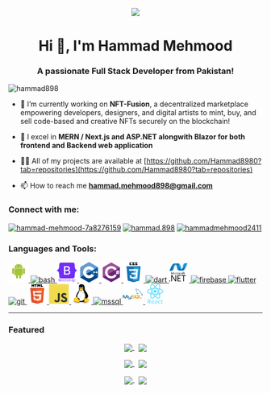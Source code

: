 <p align="center">
<img src="https://i.pinimg.com/736x/ea/4e/71/ea4e7188220c4496d9e0b464a597d98f.jpg"/>
</p>
<h1 align="center">Hi 👋, I'm Hammad Mehmood</h1>
<h3 align="center">A passionate Full Stack Developer from Pakistan!</h3>

<p align="left"> <img src="https://komarev.com/ghpvc/?username=hammad898&label=Profile%20views&color=0e75b6&style=flat" alt="hammad898" /> </p>

- 🔭 I’m currently working on **NFT-Fusion**, a decentralized marketplace empowering developers, designers, and digital artists to mint, buy, and sell code-based and creative NFTs securely on the blockchain!

- 🌱 I excel in **MERN / Next.js and ASP.NET alongwith Blazor for both frontend and Backend web application**

- 👨‍💻 All of my projects are available at [https://github.com/Hammad8980?tab=repositories](https://github.com/Hammad8980?tab=repositories)

- 📫 How to reach me **hammad.mehmood898@gmail.com**

<h3 align="left">Connect with me:</h3>
<p align="left">
<a href="https://linkedin.com/in/hammad-mehmood-7a8276159" target="blank"><img align="center" src="https://raw.githubusercontent.com/rahuldkjain/github-profile-readme-generator/master/src/images/icons/Social/linked-in-alt.svg" alt="hammad-mehmood-7a8276159" height="30" width="40" /></a>
<a href="https://instagram.com/hammad.898" target="blank"><img align="center" src="https://raw.githubusercontent.com/rahuldkjain/github-profile-readme-generator/master/src/images/icons/Social/instagram.svg" alt="hammad.898" height="30" width="40" /></a>
<a href="https://www.youtube.com/c/hammadmehmood2411" target="blank"><img align="center" src="https://raw.githubusercontent.com/rahuldkjain/github-profile-readme-generator/master/src/images/icons/Social/youtube.svg" alt="hammadmehmood2411" height="30" width="40" /></a>
</p>

<h3 align="left">Languages and Tools:</h3>
<p align="left"> <a href="https://developer.android.com" target="_blank" rel="noreferrer"> <img src="https://raw.githubusercontent.com/devicons/devicon/master/icons/android/android-original-wordmark.svg" alt="android" width="40" height="40"/> </a> <a href="https://www.gnu.org/software/bash/" target="_blank" rel="noreferrer"> <img src="https://www.vectorlogo.zone/logos/gnu_bash/gnu_bash-icon.svg" alt="bash" width="40" height="40"/> </a> <a href="https://getbootstrap.com" target="_blank" rel="noreferrer"> <img src="https://raw.githubusercontent.com/devicons/devicon/master/icons/bootstrap/bootstrap-plain-wordmark.svg" alt="bootstrap" width="40" height="40"/> </a> <a href="https://www.w3schools.com/cpp/" target="_blank" rel="noreferrer"> <img src="https://raw.githubusercontent.com/devicons/devicon/master/icons/cplusplus/cplusplus-original.svg" alt="cplusplus" width="40" height="40"/> </a> <a href="https://www.w3schools.com/cs/" target="_blank" rel="noreferrer"> <img src="https://raw.githubusercontent.com/devicons/devicon/master/icons/csharp/csharp-original.svg" alt="csharp" width="40" height="40"/> </a> <a href="https://www.w3schools.com/css/" target="_blank" rel="noreferrer"> <img src="https://raw.githubusercontent.com/devicons/devicon/master/icons/css3/css3-original-wordmark.svg" alt="css3" width="40" height="40"/> </a> <a href="https://dart.dev" target="_blank" rel="noreferrer"> <img src="https://www.vectorlogo.zone/logos/dartlang/dartlang-icon.svg" alt="dart" width="40" height="40"/> </a> <a href="https://dotnet.microsoft.com/" target="_blank" rel="noreferrer"> <img src="https://raw.githubusercontent.com/devicons/devicon/master/icons/dot-net/dot-net-original-wordmark.svg" alt="dotnet" width="40" height="40"/> </a> <a href="https://firebase.google.com/" target="_blank" rel="noreferrer"> <img src="https://www.vectorlogo.zone/logos/firebase/firebase-icon.svg" alt="firebase" width="40" height="40"/> </a> <a href="https://flutter.dev" target="_blank" rel="noreferrer"> <img src="https://www.vectorlogo.zone/logos/flutterio/flutterio-icon.svg" alt="flutter" width="40" height="40"/> </a> <a href="https://git-scm.com/" target="_blank" rel="noreferrer"> <img src="https://www.vectorlogo.zone/logos/git-scm/git-scm-icon.svg" alt="git" width="40" height="40"/> </a> <a href="https://www.w3.org/html/" target="_blank" rel="noreferrer"> <img src="https://raw.githubusercontent.com/devicons/devicon/master/icons/html5/html5-original-wordmark.svg" alt="html5" width="40" height="40"/> </a> <a href="https://developer.mozilla.org/en-US/docs/Web/JavaScript" target="_blank" rel="noreferrer"> <img src="https://raw.githubusercontent.com/devicons/devicon/master/icons/javascript/javascript-original.svg" alt="javascript" width="40" height="40"/> </a> <a href="https://www.linux.org/" target="_blank" rel="noreferrer"> <img src="https://raw.githubusercontent.com/devicons/devicon/master/icons/linux/linux-original.svg" alt="linux" width="40" height="40"/> </a> <a href="https://www.microsoft.com/en-us/sql-server" target="_blank" rel="noreferrer"> <img src="https://www.svgrepo.com/show/303229/microsoft-sql-server-logo.svg" alt="mssql" width="40" height="40"/> </a> <a href="https://www.mysql.com/" target="_blank" rel="noreferrer"> <img src="https://raw.githubusercontent.com/devicons/devicon/master/icons/mysql/mysql-original-wordmark.svg" alt="mysql" width="40" height="40"/> </a> <a href="https://reactjs.org/" target="_blank" rel="noreferrer"> <img src="https://raw.githubusercontent.com/devicons/devicon/master/icons/react/react-original-wordmark.svg" alt="react" width="40" height="40"/> </a> </p>

<hr>

### Featured

<p align="center">
<a href="https://github.com/Hammad8980/Hammad8980">
<img width='49%' align="center"src="https://github-readme-stats.vercel.app/api/pin/?username=Hammad8980&repo=Hammad8980&border_color=02D892&bg_color=0D1117&title_color=C9D1D9&text_color=8B949E&icon_color=02D892" />
</a>
<span>&nbsp;</span>
<a href="https://github.com/Hammad8980/TalentBase.AI">
<img width='49%' align="center"src="https://github-readme-stats.vercel.app/api/pin/?username=Hammad8980&repo=TalentBase.AI&border_color=02D892&bg_color=0D1117&title_color=C9D1D9&text_color=8B949E&icon_color=02D892" />
</a>
</p>
<p align="center">
<a href="https://github.com/Hammad8980/my-dashboard-app">
<img width='49%' align="center"src="https://github-readme-stats.vercel.app/api/pin/?username=Hammad8980&repo=my-dashboard-app&border_color=02D892&bg_color=0D1117&title_color=C9D1D9&text_color=8B949E&icon_color=02D892" />
</a>
<span>&nbsp;</span>
<a href="https://github.com/Hammad8980/react-app-project">
<img width='49%' align="center"src="https://github-readme-stats.vercel.app/api/pin/?username=Hammad8980&repo=react-app-project&border_color=02D892&bg_color=0D1117&title_color=C9D1D9&text_color=8B949E&icon_color=02D892" />
</a>
</p>
<p align="center">
<a href="https://github.com/Hammad8980/website">
<img width='49%' align="center"src="https://github-readme-stats.vercel.app/api/pin/?username=Hammad8980&repo=website&border_color=02D892&bg_color=0D1117&title_color=C9D1D9&text_color=8B949E&icon_color=02D892" />
</a>
<span>&nbsp;</span>
<a href="https://github.com/Hammad8980/cv">
<img width='49%' align="center"src="https://github-readme-stats.vercel.app/api/pin/?username=Hammad8980&repo=cv&border_color=02D892&bg_color=0D1117&title_color=C9D1D9&text_color=8B949E&icon_color=02D892" />
</a>
</p>
